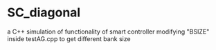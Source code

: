 # SC_diagonal
a C++ simulation of functionality of smart controller
modifying "BSIZE" inside testAG.cpp to get different bank size
